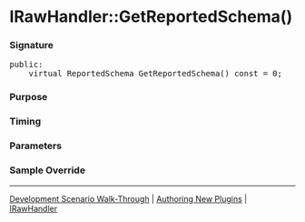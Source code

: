 # IRawHandler::GetReportedSchema()

### Signature

<pre>
public:
    virtual ReportedSchema GetReportedSchema() const = 0;
</pre>

### Purpose

### Timing

### Parameters

### Sample Override

----

[Development Scenario Walk-Through](../../../development-scenario.md) | [Authoring New Plugins](../../developer-plugin-creation.md) | [IRawHandler](i-raw-handler.md)
